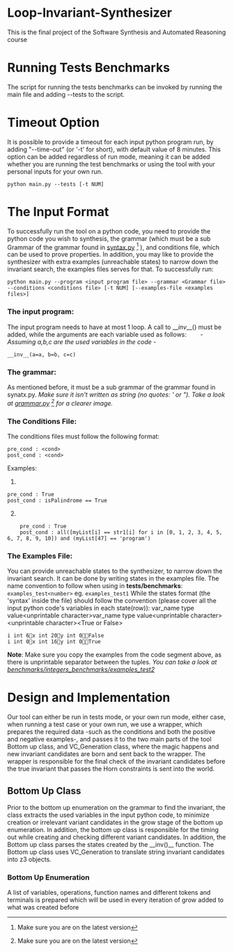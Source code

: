 # Loop-Invariant-Synthesizer
This is the final project of the Software Synthesis and Automated Reasoning course

# Running Tests Benchmarks
The script for running the tests benchmarks can be invoked by running the main file and adding --tests to the script.

# Timeout Option
It is possible to provide a timeout for each input python program run, by adding "--time-out" (or '-t' for short), with default value of 8 minutes.
This option can be added regardless of run mode, meaning it can be added whether you are running the test benchmarks or using the tool with your personal inputs for your own run.

    python main.py --tests [-t NUM]

# The Input Format
To successfully run the tool on a python code, you need to provide the python code you wish to synthesis, the grammar (which must be a sub Grammar of the grammar found in [syntax.py](https://github.com/AbuJabal-Hussein/Loop-Invariant-Synthesizer/blob/dev/syntax.py) [^1] ), and conditions file, which can be used to prove properties. 
In addition, you may like to provide the synthesizer with extra examples (unreachable states) to narrow down the invariant search, the examples files serves for that.
To successfully run: 

    python main.py --program <input program file> --grammar <Grammar file> --conditions <conditions file> [-t NUM] [--examples-file <examples files>]
### The input program:
The input program needs to have at most 1 loop. A call to \___inv_\__() must be added, while the arguments are each variable used as follows:
&nbsp;&nbsp;&nbsp;&nbsp;&nbsp;&nbsp; _- Assuming a,b,c are the used variables in the code -_

    __inv__(a=a, b=b, c=c)
### The grammar:
As mentioned before, it must be a sub grammar of the grammar found in synatx.py.
_Make sure it isn't written as string (no quotes: ' or  "). Take a look at [grammar.py](https://github.com/AbuJabal-Hussein/Loop-Invariant-Synthesizer/blob/dev/benchmarks/integers_benchmark/grammar) [^1] for a clearer image._
### The Conditions File:
The conditions files must follow the following format:

    pre_cond : <cond>
    post_cond : <cond>
Examples: 

1)

    pre_cond : True
    post_cond : isPalindrome == True

2)  
``` 
    pre_cond : True
    post_cond : all([myList[i] == str1[i] for i in [0, 1, 2, 3, 4, 5, 6, 7, 8, 9, 10]) and (myList[47] == 'program')
 ```

### The Examples File:
You can provide unreachable states to the synthesizer, to narrow down the invariant search. It can be done by writing states in the examples file.
The name convention to follow when using in **tests/benchmarks**: `examples_test<number>`  eg. `examples_test1` 
While the states format (the 'syntax' inside the file) should follow the convention (please cover all the input python code's variables in each state(row)):
var_name type value\<unprintable character>var_name type value\<unprintable character>\<unprintable character>\<True or False> 

    i int 6x int 20y int 0False
    i int 0x int 16y int 0True
**Note**: Make sure you copy the examples from the code segment above, as there is unprintable separator between the tuples.
_You can take a look at [benchmarks/integers_benchmarks/examples_test2](https://github.com/AbuJabal-Hussein/Loop-Invariant-Synthesizer/blob/dev/benchmarks/integers_benchmarks/examples_test2)_ 
 

# Design and Implementation

Our tool can either be run in tests mode, or your own run mode, either case, when running a test case or your own run, we use a wrapper, which prepares the required data -such as the conditions and both the positive and negative examples-, and passes it to the two main parts of the tool Bottom up class, and VC_Generation class, where the magic happens and new invariant candidates are born and sent back to the wrapper. The wrapper is responsible for the final check of the invariant candidates before the true invariant that passes the Horn constraints is sent into the world.

## Bottom Up Class
Prior to the bottom up  enumeration on the grammar to find the invariant, the class extracts the used variables in the input python code, to minimize creation or irrelevant variant candidates in the grow stage of the bottom up enumeration.
In addition, the bottom up class is responsible for the timing out while creating and checking different variant candidates.
In addition, the Bottom up class parses the states created by the \_\_inv()__ function.
The Bottom up class uses VC_Generation to translate string invariant candidates into z3 objects.

### Bottom Up Enumeration
A list of variables, operations, function names and different tokens and terminals is prepared which will be used in every iteration of grow added to what was created before 

[^1]:  Make sure you are on the latest version
<!--stackedit_data:
eyJoaXN0b3J5IjpbNTUzOTAwNDE0LDE4NjUzNjkzMTcsLTE4ND
QyOTcyNjYsODIzNTE1NTM0LDk0NjIxODcwNiwxNDUwNTQ1OTEy
LDE1MzU3Nzc1OTIsMTkwMjgyOTgyNywxNDg4OTczOTA3LC0xMT
I3NjEzNjk4LC0xMTc5NjUxNzgsLTE1NDg2MDU4NjRdfQ==
-->